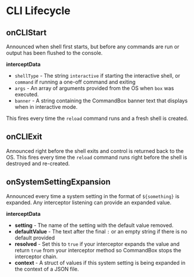 # CLI Lifecycle

## onCLIStart

Announced when shell first starts, but before any commands are run or output has been flushed to the console.

**interceptData**

* `shellType` - The string `interactive` if starting the interactive shell, or `command` if running a one-off command and exiting
* `args` - An array of arguments provided from the OS when `box` was executed.
* `banner` - A string containing the CommandBox banner text that displays when in interactive mode.

This fires every time the `reload` command runs and a fresh shell is created.

## onCLIExit

Announced right before the shell exits and control is returned back to the OS. This fires every time the `reload` command runs right before the shell is destroyed and re-created.

## onSystemSettingExpansion

Announced every time a system setting in the format of `${something}` is expanded. Any interceptor listening can provide an expanded value.

**interceptData**

* **setting** - The name of the setting with the default value removed.
* **defaultValue** - The text after the final `:` or an empty string if there is no default provided
* **resolved** - Set this to `true` if your interceptor expands the value and return `true` from your interceptor method so CommandBox stops the interceptor chain.
* **context** - A struct of values if this system setting is being expanded in the context of a JSON file.
